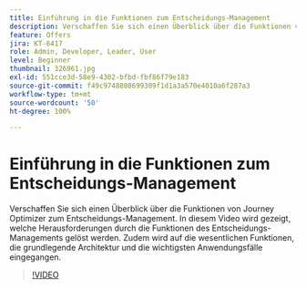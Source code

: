 ```yaml
---
title: Einführung in die Funktionen zum Entscheidungs-Management
description: Verschaffen Sie sich einen Überblick über die Funktionen von Journey Optimizer zum Entscheidungs-Management.
feature: Offers
jira: KT-6417
role: Admin, Developer, Leader, User
level: Beginner
thumbnail: 326961.jpg
exl-id: 551cce3d-58e9-4302-bfbd-fbf86f79e183
source-git-commit: f49c9748808699309f1d1a3a570e4010a6f287a3
workflow-type: tm+mt
source-wordcount: '50'
ht-degree: 100%

---
```


# Einführung in die Funktionen zum Entscheidungs-Management

Verschaffen Sie sich einen Überblick über die Funktionen von Journey Optimizer zum Entscheidungs-Management. In diesem Video wird gezeigt, welche Herausforderungen durch die Funktionen des Entscheidungs-Managements gelöst werden. Zudem wird auf die wesentlichen Funktionen, die grundlegende Architektur und die wichtigsten Anwendungsfälle eingegangen.


>[!VIDEO](https://video.tv.adobe.com/v/326961?quality=12&learn=on)
